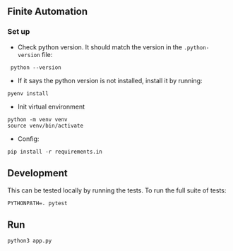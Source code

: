 ## Finite Automation

### Set up
- Check python version. It should match the version in the `.python-version` file:
```
 python --version
```
- If it says the python version is not installed, install it by running:
```
pyenv install
```

- Init virtual environment

```
python -m venv venv
source venv/bin/activate
```
- Config:

```
pip install -r requirements.in
```

## Development

This can be tested locally by running the tests. To run the full suite of tests:
```
PYTHONPATH=. pytest
```

## Run
```
python3 app.py
```
